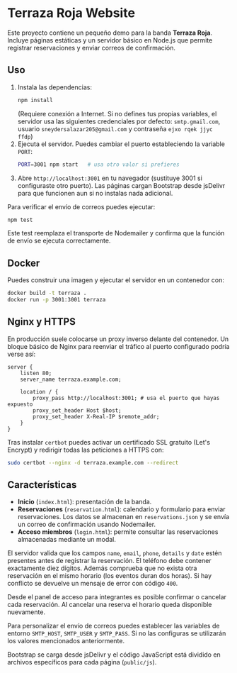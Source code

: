 # Terraza Roja Website

Este proyecto contiene un pequeño demo para la banda **Terraza Roja**. Incluye
páginas estáticas y un servidor básico en Node.js que permite registrar
reservaciones y enviar correos de confirmación.

## Uso

1. Instala las dependencias:
   ```bash
   npm install
   ```
   (Requiere conexión a Internet. Si no defines tus propias variables, el servidor usa las siguientes credenciales por defecto: `smtp.gmail.com`, usuario `sneydersalazar205@gmail.com` y contraseña `ejxo rqek jjyc ffdp`)
2. Ejecuta el servidor. Puedes cambiar el puerto estableciendo la variable `PORT`:
   ```bash
   PORT=3001 npm start   # usa otro valor si prefieres
   ```
3. Abre `http://localhost:3001` en tu navegador (sustituye 3001 si configuraste otro puerto).
   Las páginas cargan Bootstrap desde jsDelivr para que funcionen aun si no instalas nada adicional.

Para verificar el envío de correos puedes ejecutar:
```bash
npm test
```
Este test reemplaza el transporte de Nodemailer y confirma que la función de
envío se ejecuta correctamente.

## Docker

Puedes construir una imagen y ejecutar el servidor en un contenedor con:

```bash
docker build -t terraza .
docker run -p 3001:3001 terraza
```

## Nginx y HTTPS

En producción suele colocarse un proxy inverso delante del contenedor. Un bloque
básico de Nginx para reenviar el tráfico al puerto configurado podría verse así:

```nginx
server {
    listen 80;
    server_name terraza.example.com;

    location / {
        proxy_pass http://localhost:3001; # usa el puerto que hayas expuesto
        proxy_set_header Host $host;
        proxy_set_header X-Real-IP $remote_addr;
    }
}
```

Tras instalar `certbot` puedes activar un certificado SSL gratuito (Let's Encrypt)
y redirigir todas las peticiones a HTTPS con:

```bash
sudo certbot --nginx -d terraza.example.com --redirect
```

## Características

- **Inicio** (`index.html`): presentación de la banda.
- **Reservaciones** (`reservation.html`): calendario y formulario para enviar
 reservaciones. Los datos se almacenan en `reservations.json` y se envía un
  correo de confirmación usando Nodemailer.
- **Acceso miembros** (`login.html`): permite consultar las reservaciones
  almacenadas mediante un modal.

El servidor valida que los campos `name`, `email`, `phone`, `details` y `date`
estén presentes antes de registrar la reservación. El teléfono debe contener
exactamente diez dígitos. Además comprueba que no exista otra reservación en el
mismo horario (los eventos duran dos horas). Si hay conflicto se devuelve un
mensaje de error con código `400`.

Desde el panel de acceso para integrantes es posible confirmar o cancelar cada
reservación. Al cancelar una reserva el horario queda disponible nuevamente.

Para personalizar el envío de correos puedes establecer las variables de entorno
`SMTP_HOST`, `SMTP_USER` y `SMTP_PASS`. Si no las configuras se utilizarán los
valores mencionados anteriormente.

Bootstrap se carga desde jsDelivr y el código JavaScript está dividido en archivos específicos para cada
página (`public/js`).
